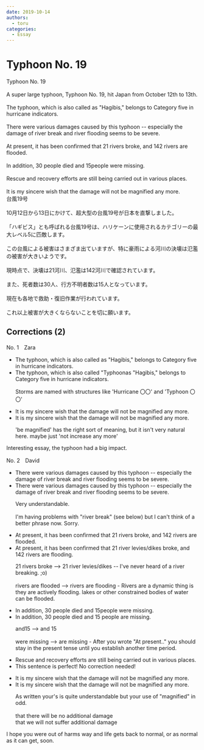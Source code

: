 ```yaml
---
date: 2019-10-14
authors:
  - toru
categories:
  - Essay
---
```


<h1 id="subject_show">Typhoon No. 19</h1>
<div class="date" hidden>Oct 14, 2019 22:55</div>
<div id="post"><div id="body_show_ori">
Typhoon No. 19<br/><br/>A super large typhoon, Typhoon No. 19, hit Japan from October 12th to 13th.<br/><br/>The typhoon, which is also called as "Hagibis," belongs to Category five in hurricane indicators.<br/><br/>There were various damages caused by this typhoon -- especially the damage of river break and river flooding seems to be severe.<br/><br/>At present, it has been confirmed that 21 rivers broke, and 142 rivers are flooded.<br/><br/>In addition, 30 people died and 15people were missing.<br/><br/>Rescue and recovery efforts are still being carried out in various places.<br/><br/>It is my sincere wish that the damage will not be magnified any more.
</div></div>

<!-- more -->

<div id="post_ja"><div id="body_show_mo">
台風19号<br/><br/>10月12日から13日にかけて、超大型の台風19号が日本を直撃しました。<br/><br/>「ハギビス」とも呼ばれる台風19号は、ハリケーンに使用されるカテゴリーの最大レベル5に匹敵します。<br/><br/>この台風による被害はさまざま出ていますが、特に豪雨による河川の決壊は氾濫の被害が大きいようです。<br/><br/>現時点で、決壊は21河川、氾濫は142河川で確認されています。<br/><br/>また、死者数は30人、行方不明者数は15人となっています。<br/><br/>現在も各地で救助・復旧作業が行われています。<br/><br/>これ以上被害が大きくならないことを切に願います。
</div></div>

## Corrections (2)
<div id="block"><div class="first_name"> No. 1　<span class="just_name">Zara</span></div><div id="block2">
<ul class="correction_field">
<li class="incorrect">The typhoon, which is also called as "Hagibis," belongs to Category five in hurricane indicators.</li>
<li class="corrected correct">
The typhoon, which is also called <span class="f_red">"Typhoon</span><span class="f_gray"><span class="sline">as</span></span> <span class="f_gray"><span class="sline">"</span></span>Hagibis," belongs to Category five in hurricane indicators.
<p class="correction_comment">Storms are named with structures like 'Hurricane 〇〇' and 'Typhoon 〇〇'</p>
</li>
</ul>
<ul class="correction_field">
<li class="incorrect">It is my sincere wish that the damage will not be magnified any more.</li>
<li class="corrected correct">
It is my sincere wish that the damage will not be magnified any more.
<p class="correction_comment">'be magnified' has the right sort of meaning, but it isn't very natural here. maybe just 'not increase any more'</p>
</li>
</ul>
<p class="comment_small">
 Interesting essay, the typhoon had a big impact.
</p>

</div></div>
<div id="block"><div class="first_name"> No. 2　<span class="just_name">David</span></div><div id="block2">
<ul class="correction_field">
<li class="incorrect">There were various damages caused by this typhoon -- especially the damage of river break and river flooding seems to be severe.</li>
<li class="corrected correct">
There were various damages caused by this typhoon -- especially the damage of river break and river flooding seems to be severe.
<p class="correction_comment">Very understandable. <br/><br/>I'm having problems with "river break" (see below) but I can't think of a better phrase now. Sorry.</p>
</li>
</ul>
<ul class="correction_field">
<li class="incorrect">At present, it has been confirmed that 21 rivers broke, and 142 rivers are flooded.</li>
<li class="corrected correct">
At present, it has been confirmed that 21 river levies/dikes broke, and 142 rivers are flooding.
<p class="correction_comment">21 rivers broke --&gt; 21 river levies/dikes -- I've never heard of a river breaking. ;o)<br/><br/>rivers are flooded --&gt; rivers are flooding - Rivers are a dynamic thing is they are actively flooding. lakes or other constrained bodies of water can be flooded.</p>
</li>
</ul>
<ul class="correction_field">
<li class="incorrect">In addition, 30 people died and 15people were missing.</li>
<li class="corrected correct">
In addition, 30 people died and 15 people are missing.
<p class="correction_comment">and15 --&gt; and 15<br/><br/>were missing --&gt; are missing - After you wrote "At present.." you should stay in the present tense until you establish another time period.</p>
</li>
</ul>
<ul class="correction_field">
<li class="incorrect">Rescue and recovery efforts are still being carried out in various places.</li>
<li class="corrected perfect">This sentence is perfect! No correction needed!</li>
</ul>
<ul class="correction_field">
<li class="incorrect">It is my sincere wish that the damage will not be magnified any more.</li>
<li class="corrected correct">
It is my sincere wish that the damage will not be magnified any more.
<p class="correction_comment">As written your's is quite understandable but your use of "magnified" in odd.<br/><br/>that there will be no additional damage <br/>that we will not suffer additional damage</p>
</li>
</ul>
<p class="comment_small">
 I hope you were out of harms way and life gets back to normal, or as normal as it can get, soon.
 <br/>
 <br/>
</p>

</div></div>
